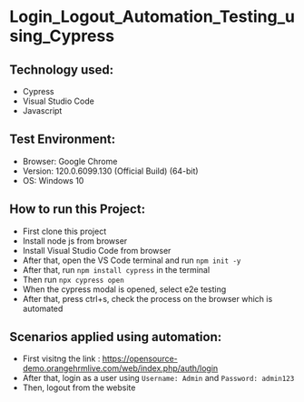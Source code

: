# Login_Logout_Automation_Testing_using_Cypress

## Technology used:
- Cypress
- Visual Studio Code
- Javascript
  
## Test Environment:
- Browser: Google Chrome
- Version: 120.0.6099.130 (Official Build) (64-bit)
- OS: Windows 10

## How to run this Project:
- First clone this project
- Install node js from browser
- Install Visual Studio Code from browser
- After that, open the VS Code terminal and run ```npm init -y ``` 
- After that, run ```npm install cypress``` in the terminal
- Then run ```npx cypress open```
- When the cypress modal is opened, select e2e testing
- After that, press ctrl+s, check the process on the browser which is automated

## Scenarios applied using automation:
- First visitng the link :
  https://opensource-demo.orangehrmlive.com/web/index.php/auth/login
- After that, login as a user using ```Username: Admin``` and ```Password: admin123```
- Then, logout from the website 
